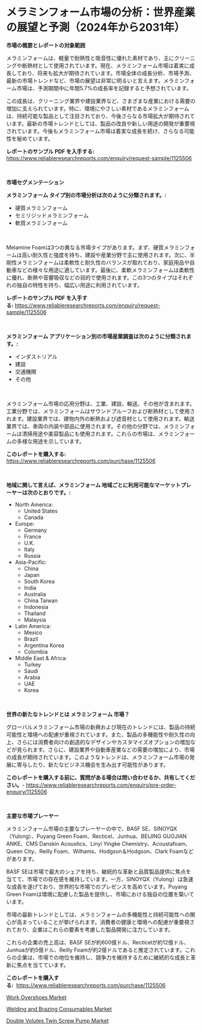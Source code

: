 <p><h1>メラミンフォーム市場の分析：世界産業の展望と予測（2024年から2031年）</h1></p><p><strong>市場の概要とレポートの対象範囲</strong></p>
<p><p>メラミンフォームは、軽量で耐熱性と吸音性に優れた素材であり、主にクリーニングや断熱材として使用されています。現在、メラミンフォーム市場は着実に成長しており、将来も拡大が期待されています。市場全体の成長分析、市場予測、最新の市場トレンドなど、市場の展望は非常に明るいと言えます。メラミンフォーム市場は、予測期間中に年間5.7%の成長率を記録すると予想されています。</p><p>この成長は、クリーニング業界や建設業界など、さまざまな産業における需要の増加に支えられています。特に、環境にやさしい素材であるメラミンフォームは、持続可能な製品として注目されており、今後さらなる市場拡大が期待されています。最新の市場トレンドとしては、製品の改良や新しい用途の開発が重要視されています。今後もメラミンフォーム市場は着実な成長を続け、さらなる可能性を秘めています。</p></p>
<p><strong>レポートのサンプル PDF を入手する:</strong> <a href="https://www.reliableresearchreports.com/enquiry/request-sample/1125506">https://www.reliableresearchreports.com/enquiry/request-sample/1125506</a></p>
<p>&nbsp;</p>
<p><strong>市場セグメンテーション</strong></p>
<p><strong>メラミンフォーム タイプ別の市場分析は次のように分類されます。:</strong></p>
<p><ul><li>硬質メラミンフォーム</li><li>セミリジッドメラミンフォーム</li><li>軟質メラミンフォーム</li></ul></p>
<p>&nbsp;</p>
<p><p>Melamine Foamは3つの異なる市場タイプがあります。まず、硬質メラミンフォームは高い耐久性と強度を持ち、建設や産業分野で主に使用されます。次に、半剛性メラミンフォームは柔軟性と耐久性のバランスが取れており、家庭用品や自動車などの様々な用途に適しています。最後に、柔軟メラミンフォームは柔軟性に優れ、断熱や音響吸収などの目的で使用されます。この3つのタイプはそれぞれの独自の特性を持ち、幅広い用途に利用されています。</p></p>
<p><strong>レポートのサンプル PDF を入手する:</strong>&nbsp;<a href="https://www.reliableresearchreports.com/enquiry/request-sample/1125506">https://www.reliableresearchreports.com/enquiry/request-sample/1125506</a></p>
<p>&nbsp;</p>
<p><strong> メラミンフォーム アプリケーション別の市場産業調査は次のように分類されます。:</strong></p>
<p><ul><li>インダストリアル</li><li>建設</li><li>交通機関</li><li>その他</li></ul></p>
<p>&nbsp;</p>
<p><p>メラミンフォーム市場の応用分野は、工業、建設、輸送、その他が含まれます。工業分野では、メラミンフォームはサウンドプルーフおよび断熱材として使用されます。建設業界では、建物内外の断熱および遮音材として使用されます。輸送業界では、車両の内装や部品に使用されます。その他の分野では、メラミンフォームは清掃用途や美容製品にも使用されます。これらの市場は、メラミンフォームの多様な用途を示しています。</p></p>
<p><strong>このレポートを購入する:</strong>&nbsp; <a href="https://www.reliableresearchreports.com/purchase/1125506">https://www.reliableresearchreports.com/purchase/1125506</a></p>
<p>&nbsp;</p>
<p><strong>地域に関して言えば、メラミンフォーム 地域ごとに利用可能なマーケットプレーヤーは次のとおりです。:</strong></p>
<p><ul>
    <li>
        North America:
        <ul>
            <li>United States</li>
            <li>Canada</li>
        </ul>
    </li>
    <li>
        Europe:
        <ul>
            <li>Germany</li>
            <li>France</li>
            <li>U.K.</li>
            <li>Italy</li>
            <li>Russia</li>
        </ul>
    </li>
    <li>
        Asia-Pacific:
        <ul>
            <li>China</li>
            <li>Japan</li>
            <li>South Korea</li>
            <li>India</li>
            <li>Australia</li>
            <li>China Taiwan</li>
            <li>Indonesia</li>
            <li>Thailand</li>
            <li>Malaysia</li>
        </ul>
    </li>
    <li>
        Latin America:
        <ul>
            <li>Mexico</li>
            <li>Brazil</li>
            <li>Argentina Korea</li>
            <li>Colombia</li>
        </ul>
    </li>
    <li>
        Middle East & Africa:
        <ul>
            <li>Turkey</li>
            <li>Saudi</li>
            <li>Arabia</li>
            <li>UAE</li>
            <li>Korea</li>
        </ul>
    </li>
    </ul></p>
<p>&nbsp;</p>
<p><strong>世界の新たなトレンドとは メラミンフォーム 市場？</strong></p>
<p><p>グローバルメラミンフォーム市場の新興および現在のトレンドには、製品の持続可能性と環境への配慮が重視されています。また、製品の多機能性や耐久性の向上、さらには消費者向けの創造的なデザインやカスタマイズオプションの増加などが見られます。さらに、建設業界や自動車産業などの需要の増加により、市場の成長が期待されています。このようなトレンドは、メラミンフォーム市場の発展に寄与したり、新たなビジネス機会を生み出す可能性があります。</p></p>
<p><strong>このレポートを購入する前に、質問がある場合は問い合わせるか、共有してください。</strong>- <a href="https://www.reliableresearchreports.com/enquiry/pre-order-enquiry/1125506">https://www.reliableresearchreports.com/enquiry/pre-order-enquiry/1125506</a></p>
<p>&nbsp;</p>
<p><strong>主要な市場プレーヤー</strong></p>
<p><p>メラミンフォーム市場の主要なプレーヤーの中で、BASF SE、SINOYQX（Yulong）、Puyang Green Foam、Recticel、Junhua、BEIJING GUOJIAN ANKE、CMS Danskin Acoustics、Linyi Yingke Chemistry、Acoustafoam、Queen City、Reilly Foam、Wilhams、Hodgson＆Hodgson、Clark Foamなどがあります。 </p><p>BASF SEは市場で最大のシェアを持ち、継続的な革新と品質製品提供に焦点を当てて、市場での存在感を維持しています。一方、SINOYQX（Yulong）は急速な成長を遂げており、世界的な市場でのプレゼンスを高めています。Puyang Green Foamは環境に配慮した製品を提供し、市場における独自の位置を築いています。</p><p>市場の最新トレンドとしては、メラミンフォームの多機能性と持続可能性への関心が高まっていることが挙げられます。消費者の健康と環境への配慮が重要視されており、企業はこれらの要素を考慮した製品開発に注力しています。</p><p>これらの企業の売上高は、BASF SEが約600億ドル、Recticelが約12億ドル、Junhuaが約5億ドル、Reilly Foamが約2億ドルであると推定されています。これらの企業は、市場での地位を維持し、競争力を維持するために継続的な成長と革新に焦点を当てています。</p></p>
<p><strong>このレポートを購入する:</strong>&nbsp;&nbsp;<a href="https://www.reliableresearchreports.com/purchase/1125506">https://www.reliableresearchreports.com/purchase/1125506</a></p>
<p><p><a href="https://view.publitas.com/reportprime-1/work-overshoes-market-size-global-industry-overview-market-segmentation-and-forecast-2023-to-2030/">Work Overshoes Market</a></p><p><a href="https://view.publitas.com/reportprime-1/welding-and-brazing-consumables-market-offers-provide-insightful-data-for-the-time-period-from-2023-to-2030-and-also-provide-analysis-based-on-application-type-and-region/">Welding and Brazing Consumables Market</a></p><p><a href="https://view.publitas.com/reportprime-1/double-volutes-twin-screw-pump-market-research-report-provides-critical-insights-that-can-help-shape-business-development-and-investment-strategies/">Double Volutes Twin Screw Pump Market</a></p></p>